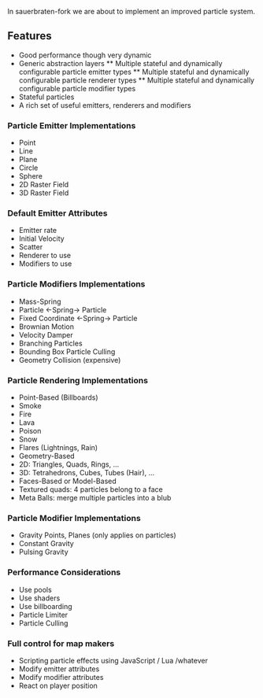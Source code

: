 In sauerbraten-fork we are about to implement an improved particle system.

## Features

* Good performance though very dynamic
* Generic abstraction layers
** Multiple stateful and dynamically configurable particle emitter types
** Multiple stateful and dynamically configurable particle renderer types
** Multiple stateful and dynamically configurable particle modifier types
* Stateful particles
* A rich set of useful emitters, renderers and modifiers

### Particle Emitter Implementations

* Point
* Line
* Plane
* Circle
* Sphere
* 2D Raster Field
* 3D Raster Field

### Default Emitter Attributes

* Emitter rate
* Initial Velocity
* Scatter
* Renderer to use
* Modifiers to use

### Particle Modifiers Implementations

* Mass-Spring
 * Particle <-Spring-> Particle
 * Fixed Coordinate <-Spring-> Particle
* Brownian Motion
* Velocity Damper
* Branching Particles
* Bounding Box Particle Culling
* Geometry Collision (expensive)

### Particle Rendering Implementations

* Point-Based (Billboards)
 * Smoke
 * Fire
 * Lava
 * Poison
 * Snow
 * Flares (Lightnings, Rain)
* Geometry-Based
 * 2D: Triangles, Quads, Rings, ...
 * 3D: Tetrahedrons, Cubes, Tubes (Hair), ...
* Faces-Based or Model-Based
 * Textured quads: 4 particles belong to a face
 * Meta Balls: merge multiple particles into a blub

### Particle Modifier Implementations

* Gravity Points, Planes (only applies on particles)
 * Constant Gravity
 * Pulsing Gravity

### Performance Considerations

* Use pools
* Use shaders
* Use billboarding
* Particle Limiter
* Particle Culling

### Full control for map makers

* Scripting particle effects using JavaScript / Lua /whatever
* Modify emitter attributes
* Modify modifier attributes
* React on player position
